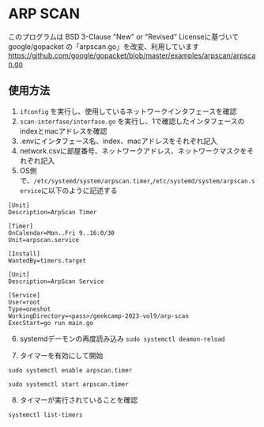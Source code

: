 # ARP SCAN
このプログラムは BSD 3-Clause "New" or "Revised" Licenseに基づいて google/gopacket の「arpscan.go」を改変、利用しています
https://github.com/google/gopacket/blob/master/examples/arpscan/arpscan.go

## 使用方法
1. `ifconfig` を実行し、使用しているネットワークインタフェースを確認
1. `scan-interfase/interfase.go` を実行し、1で確認したインタフェースのindexとmacアドレスを確認
1. .envにインタフェース名、index、macアドレスをそれぞれ記入
1. network.csvに部屋番号、ネットワークアドレス、ネットワークマスクをそれぞれ記入
1. OS側で、`/etc/systemd/system/arpscan.timer`,`/etc/systemd/system/arpscan.service`に以下のように記述する

```arpscan.timer
[Unit]
Description=ArpScan Timer

[Timer]
OnCalendar=Mon..Fri 9..16:0/30
Unit=arpscan.service

[Install]
WantedBy=timers.target
```

```arpscan.service
[Unit]
Description=ArpScan Service

[Service]
User=root
Type=oneshot
WorkingDirectory=<pass>/geekcamp-2023-vol9/arp-scan
ExecStart=go run main.go
```

6. systemdデーモンの再度読み込み
```sudo systemctl deamon-reload```

1. タイマーを有効にして開始
```
sudo systemctl enable arpscan.timer
```
```
sudo systemctl start arpscan.timer
```
8. タイマーが実行されていることを確認
```
systemctl list-timers
```